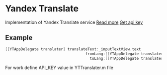 # Yandex Translate
Implementation of Yandex Translate service
 [Read more](http://api.yandex.ru/translate/doc/dg/concepts/api-overview.xml) 
 [Get api key](http://api.yandex.ru/key/getkey.xml)

Example
-------
 ```objectivec
 [[YTAppDelegate translater] translateText:_inputTextView.text
                                     fromLang:[[YTAppDelegate translater] translateDirectionForString:_fromDirection.text]
                                       toLang:[[YTAppDelegate translater] translateDirectionForString:_toDirection.text]];
```

For work define API_KEY value in YTTranslater.m file